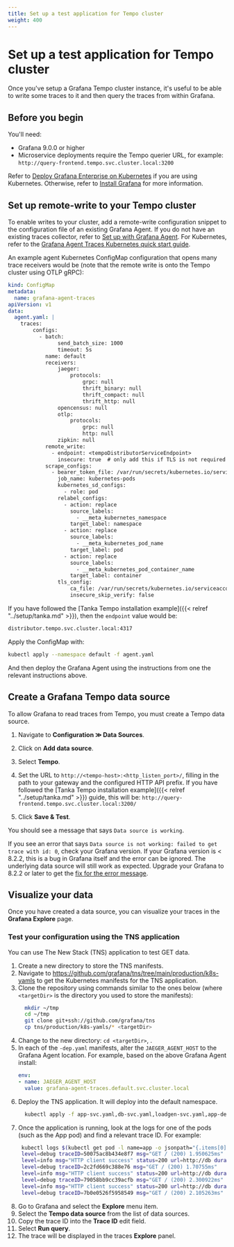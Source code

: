 ```yaml
---
title: Set up a test application for Tempo cluster
weight: 400
---
```


# Set up a test application for Tempo cluster

Once you've setup a Grafana Tempo cluster instance, it's useful to be able to write some traces to it and then query the traces from within Grafana.
## Before you begin

You'll need:

* Grafana 9.0.0 or higher
* Microservice deployments require the Tempo querier URL, for example: `http://query-frontend.tempo.svc.cluster.local:3200`

Refer to [Deploy Grafana Enterprise on Kubernetes](https://grafana.com/docs/grafana/latest/setup-grafana/installation/kubernetes/#deploy-grafana-on-kubernetes) if you are using Kubernetes. Otherwise, refer to [Install Grafana](https://grafana.com/docs/grafana/latest/installation/) for more information.

## Set up remote-write to your Tempo cluster

To enable writes to your cluster, add a remote-write configuration snippet to the configuration file of an existing Grafana Agent.
If you do not have an existing traces collector, refer to [Set up with Grafana Agent](https://grafana.com/docs/agent/latest/set-up/).
For Kubernetes, refer to the [Grafana Agent Traces Kubernetes quick start guide](https://grafana.com/docs/grafana-cloud/kubernetes-monitoring/agent-k8s/k8s_agent_traces/).

An example agent Kubernetes ConfigMap configuration that opens many trace receivers would be (note that the remote write is onto the Tempo cluster using OTLP gRPC):

```yaml
kind: ConfigMap
metadata:
  name: grafana-agent-traces
apiVersion: v1
data:
  agent.yaml: |
    traces:
        configs:
          - batch:
                send_batch_size: 1000
                timeout: 5s
            name: default
            receivers:
                jaeger:
                    protocols:
                        grpc: null
                        thrift_binary: null
                        thrift_compact: null
                        thrift_http: null
                opencensus: null
                otlp:
                    protocols:
                        grpc: null
                        http: null
                zipkin: null
            remote_write:
              - endpoint: <tempoDistributorServiceEndpoint>
                insecure: true  # only add this if TLS is not required
            scrape_configs:
              - bearer_token_file: /var/run/secrets/kubernetes.io/serviceaccount/token
                job_name: kubernetes-pods
                kubernetes_sd_configs:
                  - role: pod
                relabel_configs:
                  - action: replace
                    source_labels:
                      - __meta_kubernetes_namespace
                    target_label: namespace
                  - action: replace
                    source_labels:
                      - __meta_kubernetes_pod_name
                    target_label: pod
                  - action: replace
                    source_labels:
                      - __meta_kubernetes_pod_container_name
                    target_label: container
                tls_config:
                    ca_file: /var/run/secrets/kubernetes.io/serviceaccount/ca.crt
                    insecure_skip_verify: false
```

If you have followed the [Tanka Tempo installation example]({{< relref "../setup/tanka.md" >}}), then the `endpoint` value would be:

```bash
distributor.tempo.svc.cluster.local:4317
```

Apply the ConfigMap with:
```bash
kubectl apply --namespace default -f agent.yaml
```
And then deploy the Grafana Agent using the instructions from one the relevant instructions above.

## Create a Grafana Tempo data source

To allow Grafana to read traces from Tempo, you must create a Tempo data source.

1. Navigate to **Configuration ≫ Data Sources**.

2. Click on **Add data source**.

3. Select **Tempo**.

4. Set the URL to `http://<tempo-host>:<http_listen_port>/`, filling in the path to your gateway and the configured HTTP API prefix. If you have followed the [Tanka Tempo installation example]({{< relref "../setup/tanka.md" >}}) guide, this will be: `http://query-frontend.tempo.svc.cluster.local:3200/`

5. Click **Save & Test**.

You should see a message that says `Data source is working`.

If you see an error that says `Data source is not working: failed to get trace with id: 0`, check your Grafana version.
If your Grafana version is < 8.2.2, this is a bug in Grafana itself and the error can be ignored.
The underlying data source will still work as expected.
Upgrade your Grafana to 8.2.2 or later to get the [fix for the error message](https://github.com/grafana/grafana/pull/38018).

## Visualize your data

Once you have created a data source, you can visualize your traces in the **Grafana Explore** page.

### Test your configuration using the TNS application

You can use The New Stack (TNS) application to test GET data.

1. Create a new directory to store the TNS manifests.
1. Navigate to https://github.com/grafana/tns/tree/main/production/k8s-yamls to get the Kubernetes manifests for the TNS application.
1. Clone the repository using commands similar to the ones below (where `<targetDir>` is the directory you used to store the manifests):
    ```bash
      mkdir ~/tmp
      cd ~/tmp
      git clone git+ssh://github.com/grafana/tns
      cp tns/production/k8s-yamls/* <targetDir>
    ```
1. Change to the new directory: `cd <targetDir>`, .
1. In each of the `-dep.yaml` manifests, alter the `JAEGER_AGENT_HOST` to the Grafana Agent location. For example, based on the above Grafana Agent install:
   ```yaml
   env:
   - name: JAEGER_AGENT_HOST
     value: grafana-agent-traces.default.svc.cluster.local
   ```
1. Deploy the TNS application. It will deploy into the default namespace.
   ```bash
	 kubectl apply -f app-svc.yaml,db-svc.yaml,loadgen-svc.yaml,app-dep.yaml,db-dep.yaml,loadgen-dep.yaml
   ```
1. Once the application is running, look at the logs for one of the pods (such as the App pod) and find a relevant trace ID. For example:
   ```bash
  	kubectl logs $(kubectl get pod -l name=app -o jsonpath="{.items[0].metadata.name}")
    level=debug traceID=50075ac8b434e8f7 msg="GET / (200) 1.950625ms"
    level=info msg="HTTP client success" status=200 url=http://db duration=1.297806ms traceID=2c2fd669c388e76
    level=debug traceID=2c2fd669c388e76 msg="GET / (200) 1.70755ms"
    level=info msg="HTTP client success" status=200 url=http://db duration=1.853271ms traceID=79058bb9cc39acfb
    level=debug traceID=79058bb9cc39acfb msg="GET / (200) 2.300922ms"
    level=info msg="HTTP client success" status=200 url=http://db duration=1.381894ms traceID=7b0e0526f5958549
    level=debug traceID=7b0e0526f5958549 msg="GET / (200) 2.105263ms"
   ```
2. Go to Grafana and select the **Explore** menu item.
3. Select the **Tempo data source** from the list of data sources.
4. Copy the trace ID into the **Trace ID** edit field.
5. Select **Run query**.
6. The trace will be displayed in the traces **Explore** panel.
